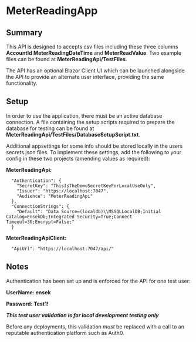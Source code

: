 # MeterReadingApp

## Summary

This API is designed to accepts csv files including these three columns **AccountId** **MeterReadingDateTime** and **MeterReadValue**. Two example files can be found at **MeterReadingApi/TestFiles**.

The API has an optional Blazor Client UI which can be launched alongside the API to provide an alternate user interface, providing the same functionality.

## Setup

In order to use the application, there must be an active database connection. A file containing the setup scripts required to prepare the database for testing can be found at **MeterReadingApi/TestFiles/DatabaseSetupScript.txt**.

Additional appsettings for some info should be stored locally in the users secrets.json files. To implement these settings, add the following to your config in these two projects (amending values as required):

**MeterReadingApi:**
```
  "Authentication": {
    "SecretKey": "ThisIsTheDemoSecretKeyForLocalUseOnly",
    "Issuer": "https://localhost:7047",
    "Audience": "MeterReadingApi"
  },
  "ConnectionStrings": {
    "Default": "Data Source=(localdb)\\MSSQLLocalDB;Initial Catalog=EnsekDb;Integrated Security=True;Connect Timeout=30;Encrypt=False;"
  }
```

**MeterReadingApiClient:**
```
  "ApiUrl": "https://localhost:7047/api/"
```

## Notes

Authentication has been set up and is enforced for the API for one test user:

**UserName: ensek**

**Password: Test1!**

***This test user validation is for local development testing only*** 

Before any deployments, this validation *must* be replaced with a call to an reputable authentication platform such as Auth0.
